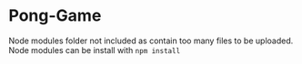 # Pong-Game
Node modules folder not included as contain too many files to be uploaded.
<br>
Node modules can be install with `npm install`
